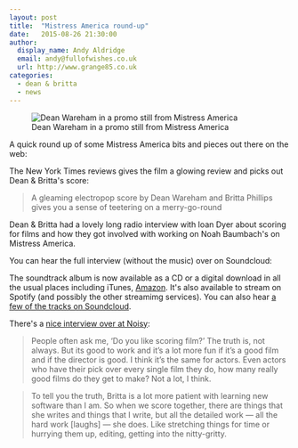 ```yaml
---
layout: post
title:  "Mistress America round-up"
date:   2015-08-26 21:30:00
author:
  display_name: Andy Aldridge
  email: andy@fullofwishes.co.uk
  url: http://www.grange85.co.uk
categories:
  - dean & britta
  - news
---
```

<figure class="caption aligncenter"><img src="https://media.fullofwishes.co.uk/07-dean_and_britta/pictures/mistress-america-promo-1024.jpg" alt="Dean Wareham in a promo still from Mistress America" /><figcaption class="caption-text">Dean Wareham in a promo still from Mistress America</figcaption></figure>

A quick round up of some Mistress America bits and pieces out there on the web:

The New York Times reviews gives the film a glowing review and picks out Dean & Britta's score:

> A gleaming electropop score by Dean Wareham and Britta Phillips gives you a sense of teetering on a merry-go-round

Dean & Britta had a lovely long radio interview with Ioan Dyer about scoring for films and how they got involved with working on Noah Baumbach's on Mistress America.

You can hear the full interview (without the music) over on Soundcloud:


The soundtrack album is now available as a CD or a digital download in all the usual places including iTunes, [Amazon](http://amzn.to/1JjMxr3). It's also available to stream on Spotify (and possibly the other streamimg services). You can also hear [a few of the tracks on Soundcloud](https://soundcloud.com/editions-milan-music/sets/mistress-america-dean-wareham).

There's a [nice interview over at Noisy](https://soundcloud.com/editions-milan-music/sets/mistress-america-dean-wareham):

> People often ask me, ‘Do you like scoring film?’ The truth is, not always. But its good to work and it’s a lot more fun if it’s a good film and if the director is good. I think it’s the same for actors. Even actors who have their pick over every single film they do, how many really good films do they get to make?  Not a lot, I think.

> To tell you the truth, Britta is a lot more patient with learning new software than I am. So when we score together, there are things that she writes and things that I write, but all the detailed work — all the hard work [laughs] — she does. Like stretching things for time or hurrying them up, editing, getting into the nitty-gritty.




